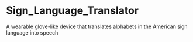# Sign_Language_Translator
A wearable glove-like device that translates alphabets in the American sign language into speech
